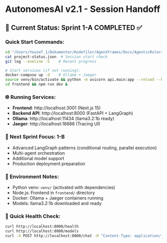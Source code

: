 # AutonomesAI v2.1 - Session Handoff

## 🎯 Current Status: Sprint 1-A COMPLETED ✅

### Quick Start Commands:
```bash
cd "/Users/Yousef_1/Dokumenter/Kodefiler/AgentFrames/Docs/AgenticRulers"
cat project-status.json  # Session start check
git log --oneline -5    # Recent progress

# Start services (if not running):
docker-compose up -d    # Ollama + Jaeger
source venv/bin/activate && python -m uvicorn api.main:app --reload --host 0.0.0.0 --port 8000 &
cd frontend && npm run dev &
```

### 🌐 Running Services:
- **Frontend**: http://localhost:3001 (Next.js 15)
- **Backend API**: http://localhost:8000 (FastAPI + LangGraph)
- **Ollama**: http://localhost:11434 (llama3.2:1b ready)
- **Jaeger**: http://localhost:16686 (Tracing UI)

### 🎯 Next Sprint Focus: 1-B
- Advanced LangGraph patterns (conditional routing, parallel execution)
- Multi-agent orchestration
- Additional model support
- Production deployment preparation

### 🔧 Environment Notes:
- Python venv: `venv/` (activated with dependencies)
- Node.js: Frontend in `frontend/` directory
- Docker: Ollama + Jaeger containers running
- Models: llama3.2:1b downloaded and ready

### 🧪 Quick Health Check:
```bash
curl http://localhost:8000/health
curl http://localhost:8000/models
curl -X POST http://localhost:8000/chat -H "Content-Type: application/json" -d '{"message": "Hello!", "model": "llama3.2:1b"}'
```
